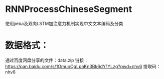 # RNNProcessChineseSegment
使用jieba及双向LSTM加注意力机制实现中文文本编码及分类

# 数据格式：

通过百度网盘分享的文件：data.zip
链接：https://pan.baidu.com/s/1OmuoOgLpaKn3Bk6dY1YLzg?pwd=nhv6 
提取码：nhv6
